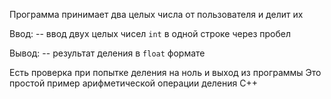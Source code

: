 Программа принимает два целых числа от пользователя и делит их

Ввод:
-- ввод двух целых чисел `int` в одной строке через пробел

Вывод:
-- результат деления в `float` формате

Есть проверка при попытке деления на ноль и выход из программы
Это простой пример арифметической операции деления C++
